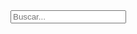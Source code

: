 <!-- Html Elements for Search buscador -->
<div id="search-container">
<input type="text" id="search-input" placeholder="Buscar...">
<ul id="results-container"></ul>
</div>

<!-- Script pointing to search-script.js -->
<script src="/search.js" type="text/javascript"></script>

<!-- Configuration -->
<script>
SimpleJekyllSearch({
  searchInput: document.getElementById('search-input'),
  resultsContainer: document.getElementById('results-container'),
  json: '/search.json'
})
</script>